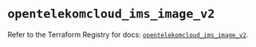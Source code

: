 # `opentelekomcloud_ims_image_v2`

Refer to the Terraform Registry for docs: [`opentelekomcloud_ims_image_v2`](https://registry.terraform.io/providers/opentelekomcloud/opentelekomcloud/1.36.44/docs/resources/ims_image_v2).
